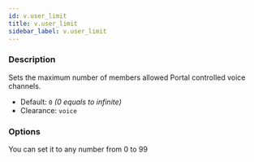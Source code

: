```yaml
---
id: v.user_limit
title: v.user_limit
sidebar_label: v.user_limit
---
```


### Description

Sets the maximum number of members allowed Portal controlled voice channels.

* Default: `0` _(0 equals to infinite)_
* Clearance: `voice`

### Options

You can set it to any number from 0 to 99